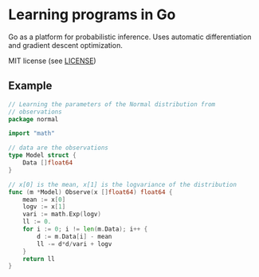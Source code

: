 # Learning programs in Go

Go as a platform for probabilistic inference. Uses
automatic differentiation and gradient descent
optimization.

MIT license (see [LICENSE](LICENSE))

## Example

```Go
// Learning the parameters of the Normal distribution from
// observations
package normal

import "math"

// data are the observations
type Model struct {
	Data []float64
}

// x[0] is the mean, x[1] is the logvariance of the distribution
func (m *Model) Observe(x []float64) float64 {
    mean := x[0]
    logv := x[1]
    vari := math.Exp(logv)
    ll := 0.
    for i := 0; i != len(m.Data); i++ {
        d := m.Data[i] - mean
        ll -= d*d/vari + logv
    }
	return ll
}
```

